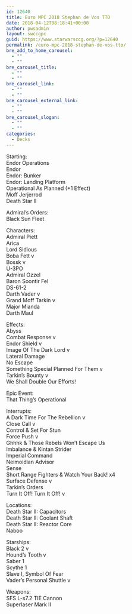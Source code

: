 ```yaml
---
id: 12640
title: Euro MPC 2018 Stephan de Vos TTO
date: 2018-04-12T08:18:41+00:00
author: pwsadmin
layout: swccgpc
guid: https://www.starwarsccg.org/?p=12640
permalink: /euro-mpc-2018-stephan-de-vos-tto/
bre_add_to_home_carousel:
  - ""
  - ""
bre_carousel_title:
  - ""
  - ""
bre_carousel_link:
  - ""
  - ""
bre_carousel_external_link:
  - ""
  - ""
bre_carousel_slogan:
  - ""
  - ""
categories:
  - Decks
---
```

Starting:  
Endor Operations  
Endor  
Endor: Bunker  
Endor: Landing Platform  
Operational As Planned (+1 Effect)  
Moff Jerjerrod  
Death Star II

Admiral&#8217;s Orders:  
Black Sun Fleet

Characters:  
Admiral Piett  
Arica  
Lord Sidious  
Boba Fett v  
Bossk v  
U-3PO  
Admiral Ozzel  
Baron Soontir Fel  
DS-61-2  
Darth Vader v  
Grand Moff Tarkin v  
Major Mianda  
Darth Maul

Effects:  
Abyss  
Combat Response v  
Endor Shield v  
Image Of The Dark Lord v  
Lateral Damage  
No Escape  
Something Special Planned For Them v  
Tarkin&#8217;s Bounty v  
We Shall Double Our Efforts!

Epic Event:  
That Thing&#8217;s Operational

Interrupts:  
A Dark Time For The Rebellion v  
Close Call v  
Control & Set For Stun  
Force Push v  
Ghhhk & Those Rebels Won&#8217;t Escape Us  
Imbalance & Kintan Strider  
Imperial Command  
Neimoidian Advisor  
Sense  
Short Range Fighters & Watch Your Back! x4  
Surface Defense v  
Tarkin&#8217;s Orders  
Turn It Off! Turn It Off! v

Locations:  
Death Star II: Capacitors  
Death Star II: Coolant Shaft  
Death Star II: Reactor Core  
Naboo

Starships:  
Black 2 v  
Hound&#8217;s Tooth v  
Saber 1  
Scythe 1  
Slave I, Symbol Of Fear  
Vader&#8217;s Personal Shuttle v

Weapons:  
SFS L-s7.2 TIE Cannon  
Superlaser Mark II